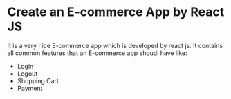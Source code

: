 # Create an E-commerce App by React JS

It is a very nice E-commerce app which is developed by react js. 
It contains all common features that an E-commerce app shoudl have like:
- Login
- Logout
- Shopping Cart
- Payment



